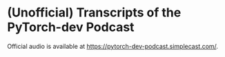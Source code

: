 # (Unofficial) Transcripts of the PyTorch-dev Podcast
Official audio is available at https://pytorch-dev-podcast.simplecast.com/.
